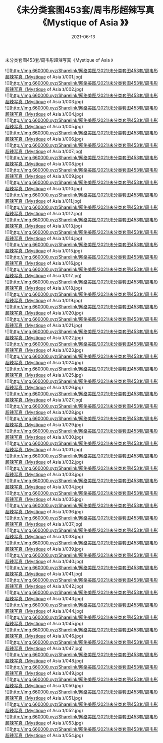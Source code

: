 ﻿---
layout: post
title:  《未分类套图453套/周韦彤超辣写真《Mystique of Asia 》》
date:   2021-06-13
img: http://img.660000.xyz/Sharelink/网络美图/2021/未分类套图453套/周韦彤超辣写真《Mystique of Asia 》/000.jpg
categories: [美女, 清纯, 唯美]
---

未分类套图453套/周韦彤超辣写真《Mystique of Asia 》

 ![](http://img.660000.xyz/Sharelink/网络美图/2021/未分类套图453套/周韦彤超辣写真《Mystique of Asia 》/001.jpg) <br>![](http://img.660000.xyz/Sharelink/网络美图/2021/未分类套图453套/周韦彤超辣写真《Mystique of Asia 》/002.jpg) <br>![](http://img.660000.xyz/Sharelink/网络美图/2021/未分类套图453套/周韦彤超辣写真《Mystique of Asia 》/003.jpg) <br>![](http://img.660000.xyz/Sharelink/网络美图/2021/未分类套图453套/周韦彤超辣写真《Mystique of Asia 》/004.jpg) <br>![](http://img.660000.xyz/Sharelink/网络美图/2021/未分类套图453套/周韦彤超辣写真《Mystique of Asia 》/005.jpg) <br>![](http://img.660000.xyz/Sharelink/网络美图/2021/未分类套图453套/周韦彤超辣写真《Mystique of Asia 》/006.jpg) <br>![](http://img.660000.xyz/Sharelink/网络美图/2021/未分类套图453套/周韦彤超辣写真《Mystique of Asia 》/007.jpg) <br>![](http://img.660000.xyz/Sharelink/网络美图/2021/未分类套图453套/周韦彤超辣写真《Mystique of Asia 》/008.jpg) <br>![](http://img.660000.xyz/Sharelink/网络美图/2021/未分类套图453套/周韦彤超辣写真《Mystique of Asia 》/009.jpg) <br>![](http://img.660000.xyz/Sharelink/网络美图/2021/未分类套图453套/周韦彤超辣写真《Mystique of Asia 》/010.jpg) <br>![](http://img.660000.xyz/Sharelink/网络美图/2021/未分类套图453套/周韦彤超辣写真《Mystique of Asia 》/011.jpg) <br>![](http://img.660000.xyz/Sharelink/网络美图/2021/未分类套图453套/周韦彤超辣写真《Mystique of Asia 》/012.jpg) <br>![](http://img.660000.xyz/Sharelink/网络美图/2021/未分类套图453套/周韦彤超辣写真《Mystique of Asia 》/013.jpg) <br>![](http://img.660000.xyz/Sharelink/网络美图/2021/未分类套图453套/周韦彤超辣写真《Mystique of Asia 》/014.jpg) <br>![](http://img.660000.xyz/Sharelink/网络美图/2021/未分类套图453套/周韦彤超辣写真《Mystique of Asia 》/015.jpg) <br>![](http://img.660000.xyz/Sharelink/网络美图/2021/未分类套图453套/周韦彤超辣写真《Mystique of Asia 》/016.jpg) <br>![](http://img.660000.xyz/Sharelink/网络美图/2021/未分类套图453套/周韦彤超辣写真《Mystique of Asia 》/017.jpg) <br>![](http://img.660000.xyz/Sharelink/网络美图/2021/未分类套图453套/周韦彤超辣写真《Mystique of Asia 》/018.jpg) <br>![](http://img.660000.xyz/Sharelink/网络美图/2021/未分类套图453套/周韦彤超辣写真《Mystique of Asia 》/019.jpg) <br>![](http://img.660000.xyz/Sharelink/网络美图/2021/未分类套图453套/周韦彤超辣写真《Mystique of Asia 》/020.jpg) <br>![](http://img.660000.xyz/Sharelink/网络美图/2021/未分类套图453套/周韦彤超辣写真《Mystique of Asia 》/021.jpg) <br>![](http://img.660000.xyz/Sharelink/网络美图/2021/未分类套图453套/周韦彤超辣写真《Mystique of Asia 》/022.jpg) <br>![](http://img.660000.xyz/Sharelink/网络美图/2021/未分类套图453套/周韦彤超辣写真《Mystique of Asia 》/023.jpg) <br>![](http://img.660000.xyz/Sharelink/网络美图/2021/未分类套图453套/周韦彤超辣写真《Mystique of Asia 》/024.jpg) <br>![](http://img.660000.xyz/Sharelink/网络美图/2021/未分类套图453套/周韦彤超辣写真《Mystique of Asia 》/025.jpg) <br>![](http://img.660000.xyz/Sharelink/网络美图/2021/未分类套图453套/周韦彤超辣写真《Mystique of Asia 》/026.jpg) <br>![](http://img.660000.xyz/Sharelink/网络美图/2021/未分类套图453套/周韦彤超辣写真《Mystique of Asia 》/027.jpg) <br>![](http://img.660000.xyz/Sharelink/网络美图/2021/未分类套图453套/周韦彤超辣写真《Mystique of Asia 》/028.jpg) <br>![](http://img.660000.xyz/Sharelink/网络美图/2021/未分类套图453套/周韦彤超辣写真《Mystique of Asia 》/029.jpg) <br>![](http://img.660000.xyz/Sharelink/网络美图/2021/未分类套图453套/周韦彤超辣写真《Mystique of Asia 》/030.jpg) <br>![](http://img.660000.xyz/Sharelink/网络美图/2021/未分类套图453套/周韦彤超辣写真《Mystique of Asia 》/031.jpg) <br>![](http://img.660000.xyz/Sharelink/网络美图/2021/未分类套图453套/周韦彤超辣写真《Mystique of Asia 》/032.jpg) <br>![](http://img.660000.xyz/Sharelink/网络美图/2021/未分类套图453套/周韦彤超辣写真《Mystique of Asia 》/033.jpg) <br>![](http://img.660000.xyz/Sharelink/网络美图/2021/未分类套图453套/周韦彤超辣写真《Mystique of Asia 》/034.jpg) <br>![](http://img.660000.xyz/Sharelink/网络美图/2021/未分类套图453套/周韦彤超辣写真《Mystique of Asia 》/035.jpg) <br>![](http://img.660000.xyz/Sharelink/网络美图/2021/未分类套图453套/周韦彤超辣写真《Mystique of Asia 》/036.jpg) <br>![](http://img.660000.xyz/Sharelink/网络美图/2021/未分类套图453套/周韦彤超辣写真《Mystique of Asia 》/037.jpg) <br>![](http://img.660000.xyz/Sharelink/网络美图/2021/未分类套图453套/周韦彤超辣写真《Mystique of Asia 》/038.jpg) <br>![](http://img.660000.xyz/Sharelink/网络美图/2021/未分类套图453套/周韦彤超辣写真《Mystique of Asia 》/039.jpg) <br>![](http://img.660000.xyz/Sharelink/网络美图/2021/未分类套图453套/周韦彤超辣写真《Mystique of Asia 》/040.jpg) <br>![](http://img.660000.xyz/Sharelink/网络美图/2021/未分类套图453套/周韦彤超辣写真《Mystique of Asia 》/041.jpg) <br>![](http://img.660000.xyz/Sharelink/网络美图/2021/未分类套图453套/周韦彤超辣写真《Mystique of Asia 》/042.jpg) <br>![](http://img.660000.xyz/Sharelink/网络美图/2021/未分类套图453套/周韦彤超辣写真《Mystique of Asia 》/043.jpg) <br>![](http://img.660000.xyz/Sharelink/网络美图/2021/未分类套图453套/周韦彤超辣写真《Mystique of Asia 》/044.jpg) <br>![](http://img.660000.xyz/Sharelink/网络美图/2021/未分类套图453套/周韦彤超辣写真《Mystique of Asia 》/045.jpg) <br>![](http://img.660000.xyz/Sharelink/网络美图/2021/未分类套图453套/周韦彤超辣写真《Mystique of Asia 》/046.jpg) <br>![](http://img.660000.xyz/Sharelink/网络美图/2021/未分类套图453套/周韦彤超辣写真《Mystique of Asia 》/047.jpg) <br>![](http://img.660000.xyz/Sharelink/网络美图/2021/未分类套图453套/周韦彤超辣写真《Mystique of Asia 》/048.jpg) <br>![](http://img.660000.xyz/Sharelink/网络美图/2021/未分类套图453套/周韦彤超辣写真《Mystique of Asia 》/049.jpg) <br>![](http://img.660000.xyz/Sharelink/网络美图/2021/未分类套图453套/周韦彤超辣写真《Mystique of Asia 》/050.jpg) <br>![](http://img.660000.xyz/Sharelink/网络美图/2021/未分类套图453套/周韦彤超辣写真《Mystique of Asia 》/051.jpg) <br>![](http://img.660000.xyz/Sharelink/网络美图/2021/未分类套图453套/周韦彤超辣写真《Mystique of Asia 》/052.jpg) <br>![](http://img.660000.xyz/Sharelink/网络美图/2021/未分类套图453套/周韦彤超辣写真《Mystique of Asia 》/053.jpg) <br>![](http://img.660000.xyz/Sharelink/网络美图/2021/未分类套图453套/周韦彤超辣写真《Mystique of Asia 》/054.jpg) <br>